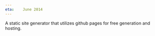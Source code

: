 ```yaml
---
eta:    June 2014
---
```


A static site generator that utilizes github pages for free generation and hosting.